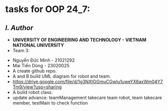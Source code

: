 # tasks for OOP 24_7:
## ***I. Author***
+ **UNIVERSITY OF ENGINEERING AND TECHNOLOGY - VIETNAM NATIONAL UNIVERSITY**
+ Team 3:
- Nguyễn Đức Minh - 21021292
- Mai Tiến Dũng - 23020025
- A create github repo.
- A and B build UML diagram for robot and team.
- https://drive.google.com/file/d/1g3NXtGGmuCGwIu1uweYX6axWm04Y7Tm9/view?usp=sharing
- A build robot class.
- update advance: teamManagement takecare team robot, team takecare member, testMain to check function
